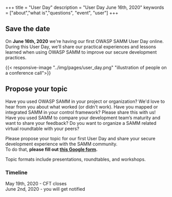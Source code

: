 +++
title = "User Day"
description = "User Day June 16th, 2020"
keywords = ["about","what is","questions", "event", "user"]
+++

## Save the date

On **June 16th, 2020** we're having our first OWASP SAMM User Day online. During this User Day, we'll share our practical experiences and lessons learned when using OWASP SAMM to improve our secure development practices.

{{< responsive-image  "../img/pages/user_day.png" "illustration of people on a conference call">}}

## Propose your topic

Have you used OWASP SAMM in your project or organization? We'd love to hear from you about what worked (or didn't work). Have you mapped or integrated SAMM in your control framework? Please share this with us! Have you used SAMM to compare your development team’s maturity and want to share your feedback? Do you want to organize a SAMM related virtual roundtable with your peers?

Please propose your topic for our first User Day and share your secure development experience with the SAMM community.  
To do that, **please fill out [this Google form](https://docs.google.com/forms/d/e/1FAIpQLSes9KoP76Hrr5gzlet8ZyFJTz_TneHrTYLQgRnn8VSUSi6i6w/viewform).**

Topic formats include presentations, roundtables, and workshops.

### Timeline
May 19th, 2020 - CFT closes  
June 2nd, 2020 - you will get notified
